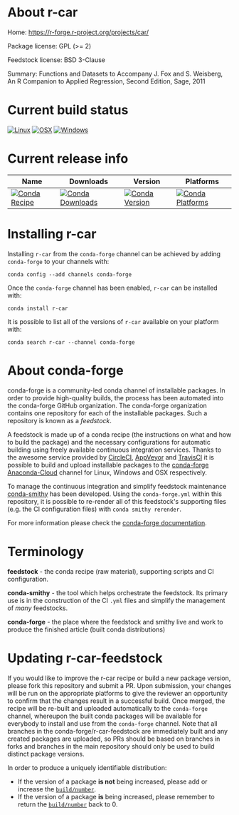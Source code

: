 About r-car
===========

Home: https://r-forge.r-project.org/projects/car/

Package license: GPL (>= 2)

Feedstock license: BSD 3-Clause

Summary: Functions and Datasets to Accompany J. Fox and S. Weisberg, An R Companion to Applied
Regression, Second Edition, Sage, 2011




Current build status
====================

[![Linux](https://img.shields.io/circleci/project/github/conda-forge/r-car-feedstock/master.svg?label=Linux)](https://circleci.com/gh/conda-forge/r-car-feedstock)
[![OSX](https://img.shields.io/travis/conda-forge/r-car-feedstock/master.svg?label=macOS)](https://travis-ci.org/conda-forge/r-car-feedstock)
[![Windows](https://img.shields.io/appveyor/ci/conda-forge/r-car-feedstock/master.svg?label=Windows)](https://ci.appveyor.com/project/conda-forge/r-car-feedstock/branch/master)

Current release info
====================

| Name | Downloads | Version | Platforms |
| --- | --- | --- | --- |
| [![Conda Recipe](https://img.shields.io/badge/recipe-r--car-green.svg)](https://anaconda.org/conda-forge/r-car) | [![Conda Downloads](https://img.shields.io/conda/dn/conda-forge/r-car.svg)](https://anaconda.org/conda-forge/r-car) | [![Conda Version](https://img.shields.io/conda/vn/conda-forge/r-car.svg)](https://anaconda.org/conda-forge/r-car) | [![Conda Platforms](https://img.shields.io/conda/pn/conda-forge/r-car.svg)](https://anaconda.org/conda-forge/r-car) |

Installing r-car
================

Installing `r-car` from the `conda-forge` channel can be achieved by adding `conda-forge` to your channels with:

```
conda config --add channels conda-forge
```

Once the `conda-forge` channel has been enabled, `r-car` can be installed with:

```
conda install r-car
```

It is possible to list all of the versions of `r-car` available on your platform with:

```
conda search r-car --channel conda-forge
```


About conda-forge
=================

conda-forge is a community-led conda channel of installable packages.
In order to provide high-quality builds, the process has been automated into the
conda-forge GitHub organization. The conda-forge organization contains one repository
for each of the installable packages. Such a repository is known as a *feedstock*.

A feedstock is made up of a conda recipe (the instructions on what and how to build
the package) and the necessary configurations for automatic building using freely
available continuous integration services. Thanks to the awesome service provided by
[CircleCI](https://circleci.com/), [AppVeyor](https://www.appveyor.com/)
and [TravisCI](https://travis-ci.org/) it is possible to build and upload installable
packages to the [conda-forge](https://anaconda.org/conda-forge)
[Anaconda-Cloud](https://anaconda.org/) channel for Linux, Windows and OSX respectively.

To manage the continuous integration and simplify feedstock maintenance
[conda-smithy](https://github.com/conda-forge/conda-smithy) has been developed.
Using the ``conda-forge.yml`` within this repository, it is possible to re-render all of
this feedstock's supporting files (e.g. the CI configuration files) with ``conda smithy rerender``.

For more information please check the [conda-forge documentation](https://conda-forge.org/docs/).

Terminology
===========

**feedstock** - the conda recipe (raw material), supporting scripts and CI configuration.

**conda-smithy** - the tool which helps orchestrate the feedstock.
                   Its primary use is in the construction of the CI ``.yml`` files
                   and simplify the management of *many* feedstocks.

**conda-forge** - the place where the feedstock and smithy live and work to
                  produce the finished article (built conda distributions)


Updating r-car-feedstock
========================

If you would like to improve the r-car recipe or build a new
package version, please fork this repository and submit a PR. Upon submission,
your changes will be run on the appropriate platforms to give the reviewer an
opportunity to confirm that the changes result in a successful build. Once
merged, the recipe will be re-built and uploaded automatically to the
`conda-forge` channel, whereupon the built conda packages will be available for
everybody to install and use from the `conda-forge` channel.
Note that all branches in the conda-forge/r-car-feedstock are
immediately built and any created packages are uploaded, so PRs should be based
on branches in forks and branches in the main repository should only be used to
build distinct package versions.

In order to produce a uniquely identifiable distribution:
 * If the version of a package **is not** being increased, please add or increase
   the [``build/number``](https://conda.io/docs/user-guide/tasks/build-packages/define-metadata.html#build-number-and-string).
 * If the version of a package **is** being increased, please remember to return
   the [``build/number``](https://conda.io/docs/user-guide/tasks/build-packages/define-metadata.html#build-number-and-string)
   back to 0.
